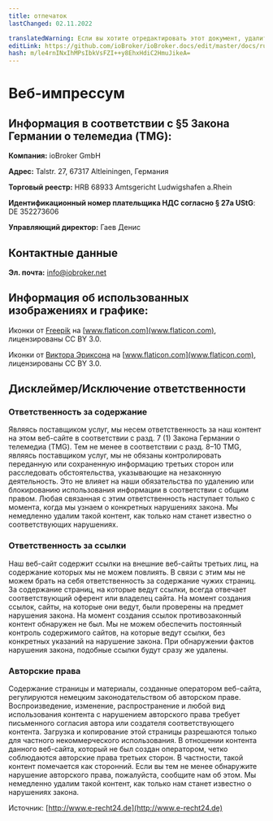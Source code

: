 ```yaml
---
title: отпечаток
lastChanged: 02.11.2022

translatedWarning: Если вы хотите отредактировать этот документ, удалите поле «translationFrom», в противном случае этот документ будет снова автоматически переведен
editLink: https://github.com/ioBroker/ioBroker.docs/edit/master/docs/ru/imprint.md
hash: m/le4rnINxIhMPsIbkVsFZI++y8EhxHdiC2HmuJikeA=
---
```

# Веб-импрессум
## Информация в соответствии с §5 Закона Германии о телемедиа (TMG):
**Компания:** ioBroker GmbH

**Адрес:** Talstr. 27, 67317 Altleiningen, Германия

**Торговый реестр:** HRB 68933  Amtsgericht Ludwigshafen a.Rhein

**Идентификационный номер плательщика НДС согласно § 27a UStG**: DE 352273606

**Управляющий директор:** Гаев Денис

## Контактные данные
**Эл. почта:** info@iobroker.net

## Информация об использованных изображениях и графике:
Иконки от [Freepik](http://www.freepik.com/) на [www.flaticon.com](www.flaticon.com), лицензированы CC BY 3.0.

Иконки от [Виктора Эриксона](http://www.flaticon.com/authors/victor-erixon) на [www.flaticon.com](www.flaticon.com), лицензированы CC BY 3.0.

## Дисклеймер/Исключение ответственности
### Ответственность за содержание
Являясь поставщиком услуг, мы несем ответственность за наш контент на этом веб-сайте в соответствии с разд. 7 (1) Закона Германии о телемедиа (TMG). Тем не менее в соответствии с разд. 8–10 TMG, являясь поставщиком услуг, мы не обязаны контролировать переданную или сохраненную информацию третьих сторон или расследовать обстоятельства, указывающие на незаконную деятельность. Это не влияет на наши обязательства по удалению или блокированию использования информации в соответствии с общим правом. Любая связанная с этим ответственность наступает только с момента, когда мы узнаем о конкретных нарушениях закона. Мы немедленно удалим такой контент, как только нам станет известно о соответствующих нарушениях.
### Ответственность за ссылки


Наш веб-сайт содержит ссылки на внешние веб-сайты третьих лиц, на содержание которых мы не можем повлиять. В связи с этим мы не можем брать на себя ответственность за содержание чужих страниц. За содержание страниц, на которые ведут ссылки, всегда отвечает соответствующий оферент или владелец сайта. На момент создания ссылок, сайты, на которые они ведут, были проверены на предмет нарушения закона. На момент создания ссылок противозаконный контент обнаружен не был. Мы не можем обеспечить постоянный контроль содержимого сайтов, на которые ведут ссылки, без конкретных указаний на нарушение закона. При обнаружении фактов нарушения закона, подобные ссылки будут сразу же удалены.
### Авторские права

Содержание страницы и материалы, созданные оператором веб-сайта, регулируются немецким законодательством об авторском праве. Воспроизведение, изменение, распространение и любой вид использования контента с нарушением авторского права требует письменного согласия автора или создателя соответствующего контента. Загрузка и копирование этой страницы разрешаются только для частного некоммерческого использования. В отношении контента данного веб-сайта, который не был создан оператором, четко соблюдаются авторские права третьих сторон. В частности, такой контент помечается как сторонний. Если вы тем не менее обнаружите нарушение авторского права, пожалуйста, сообщите нам об этом. Мы немедленно удалим такой контент, как только нам станет известно о нарушениях закона.
 
 Источник: [http://www.e-recht24.de](http://www.e-recht24.de)